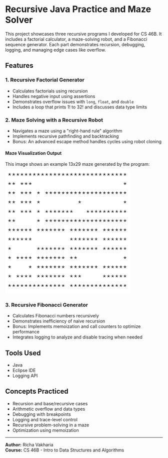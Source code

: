 # Recursive Java Practice and Maze Solver

This project showcases three recursive programs I developed for CS 46B. It includes a factorial calculator, a maze-solving robot, and a Fibonacci sequence generator. Each part demonstrates recursion, debugging, logging, and managing edge cases like overflow.

## Features

### 1. Recursive Factorial Generator
- Calculates factorials using recursion
- Handles negative input using assertions
- Demonstrates overflow issues with `long`, `float`, and `double`
- Includes a loop that prints 1! to 32! and discusses data type limits

### 2. Maze Solving with a Recursive Robot
- Navigates a maze using a "right-hand rule" algorithm
- Implements recursive pathfinding and backtracking
- Bonus: An advanced escape method handles cycles using robot cloning

#### Maze Visualization Output

This image shows an example 13x29 maze generated by the program:

<img src="maze-display.png" alt="Maze output" width="400"/>


### 3. Recursive Fibonacci Generator
- Calculates Fibonacci numbers recursively
- Demonstrates inefficiency of naive recursion
- Bonus: Implements memoization and call counters to optimize performance
- Integrates logging to analyze and disable tracing when needed

## Tools Used
- Java
- Eclipse IDE
- Logging API

## Concepts Practiced
- Recursion and base/recursive cases
- Arithmetic overflow and data types
- Debugging with breakpoints
- Logging and trace-level control
- Recursive problem-solving in a maze
- Optimization using memoization

---
**Author:** Richa Vakharia  
**Course:** CS 46B - Intro to Data Structures and Algorithms
